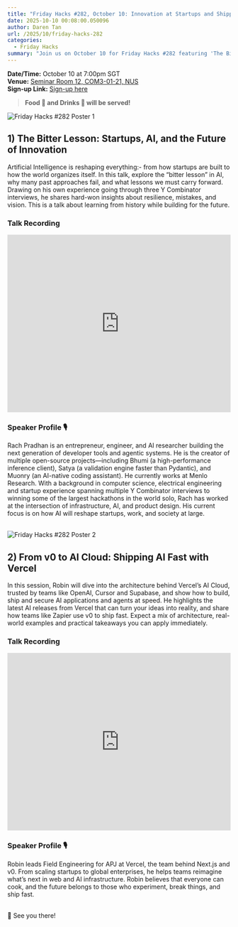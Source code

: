 ```yaml
---
title: "Friday Hacks #282, October 10: Innovation at Startups and Shipping AI fast with Vercel"
date: 2025-10-10 00:08:00.050096
author: Daren Tan
url: /2025/10/friday-hacks-282
categories:
  - Friday Hacks
summary: "Join us on October 10 for Friday Hacks #282 featuring 'The Bitter Lesson: Startups, AI, and the Future of Innovation' and 'From v0 to AI Cloud: Shipping AI Fast with Vercel'. Don't miss out on food, drinks, and insightful discussions!"
---
```


**Date/Time:** October 10 at 7:00pm SGT<br />
**Venue:** <a href="https://nusmods.com/venues/COM3-01-21">Seminar Room 12, COM3-01-21, NUS</a><br />
**Sign-up Link:** [Sign-up here](https://hckr.cc/fh-282-signup)<br />

> **Food 🍕 and Drinks 🧋 will be served!**

<img src="/img/2025/fh/282-1.jpeg" alt="Friday Hacks #282 Poster 1" /><br />

## 1) The Bitter Lesson: Startups, AI, and the Future of Innovation

Artificial Intelligence is reshaping everything:- from how startups are built to how the world organizes itself. In this talk, explore the “bitter lesson” in AI, why many past approaches fail, and what lessons we must carry forward. Drawing on his own experience going through three Y Combinator interviews, he shares hard-won insights about resilience, mistakes, and vision. This is a talk about learning from history while building for the future.

### Talk Recording

<div style="display: flex; justify-content: center;">
  <iframe width="720" height="400" src="https://www.youtube.com/embed/XLDeqwaJA7M?si=7aMa9zbfStYiaVh2" title="YouTube video player" frameborder="0" allow="accelerometer; autoplay; clipboard-write; encrypted-media; gyroscope; picture-in-picture; web-share" referrerpolicy="strict-origin-when-cross-origin" allowfullscreen></iframe>
</div>

### Speaker Profile 🎙️️

Rach Pradhan is an entrepreneur, engineer, and AI researcher building the next generation of developer tools and agentic systems. He is the creator of multiple open-source projects—including Bhumi (a high-performance inference client), Satya (a validation engine faster than Pydantic), and Muonry (an AI-native coding assistant). He currently works at Menlo Research. With a background in computer science, electrical engineering and startup experience spanning multiple Y Combinator interviews to winning some of the largest hackathons in the world solo, Rach has worked at the intersection of infrastructure, AI, and product design. His current focus is on how AI will reshape startups, work, and society at large.
<br /><br />

<img src="/img/2025/fh/282-2.jpeg" alt="Friday Hacks #282 Poster 2" /><br />

## 2) From v0 to AI Cloud: Shipping AI Fast with Vercel

In this session, Robin will dive into the architecture behind Vercel’s AI Cloud, trusted by teams like OpenAI, Cursor and Supabase, and show how to build, ship and secure AI applications and agents at speed. He highlights the latest AI releases from Vercel that can turn your ideas into reality, and share how teams like Zapier use v0 to ship fast. Expect a mix of architecture, real-world examples and practical takeaways you can apply immediately.

### Talk Recording

<div style="display: flex; justify-content: center;">
  <iframe width="720" height="400" src="https://www.youtube.com/embed/2MqZTvoI4e4?si=ZsSGH7PmrWSdT1vw" title="YouTube video player" frameborder="0" allow="accelerometer; autoplay; clipboard-write; encrypted-media; gyroscope; picture-in-picture; web-share" referrerpolicy="strict-origin-when-cross-origin" allowfullscreen></iframe>
</div>

### Speaker Profile 🎙️️

Robin leads Field Engineering for APJ at Vercel, the team behind Next.js and v0. From scaling startups to global enterprises, he helps teams reimagine what’s next in web and AI infrastructure. Robin believes that everyone can cook, and the future belongs to those who experiment, break things, and ship fast.
<br /><br />

👋 See you there!
